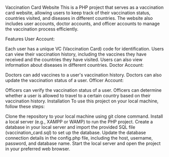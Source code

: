 Vaccination Card Website
This is a PHP project that serves as a vaccination card website, allowing users to keep track of their vaccination status, countries visited, and diseases in different countries. The website also includes user accounts, doctor accounts, and officer accounts to manage the vaccination process efficiently.

Features
User Account:

Each user has a unique VC (Vaccination Card) code for identification.
Users can view their vaccination history, including the vaccines they have received and the countries they have visited.
Users can also view information about diseases in different countries.
Doctor Account:

Doctors can add vaccines to a user's vaccination history.
Doctors can also update the vaccination status of a user.
Officer Account:

Officers can verify the vaccination status of a user.
Officers can determine whether a user is allowed to travel to a certain country based on their vaccination history.
Installation
To use this project on your local machine, follow these steps:

Clone the repository to your local machine using git clone command.
Install a local server (e.g., XAMPP or WAMP) to run the PHP project.
Create a database in your local server and import the provided SQL file (vaccination_card.sql) to set up the database.
Update the database connection details in the config.php file, including the host, username, password, and database name.
Start the local server and open the project in your preferred web browser.
